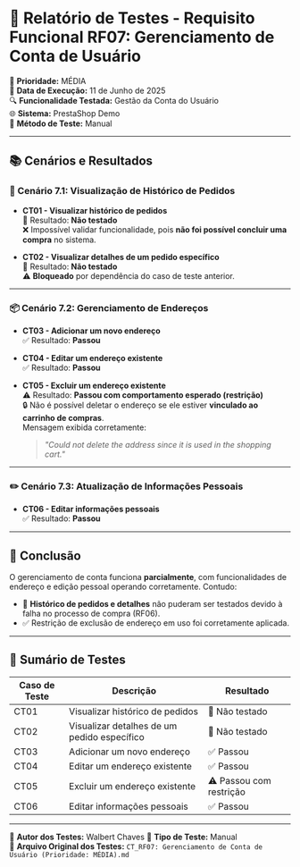 # 👤 Relatório de Testes - Requisito Funcional RF07: Gerenciamento de Conta de Usuário

📌 **Prioridade:** MÉDIA  
📅 **Data de Execução:** 11 de Junho de 2025  
🔍 **Funcionalidade Testada:** Gestão da Conta do Usuário  
🌐 **Sistema:** PrestaShop Demo  
🔧 **Método de Teste:** Manual  

---

## 📚 Cenários e Resultados

### 🧾 Cenário 7.1: Visualização de Histórico de Pedidos
- **CT01 - Visualizar histórico de pedidos**  
  🚫 Resultado: **Não testado**  
  ❌ Impossível validar funcionalidade, pois **não foi possível concluir uma compra** no sistema.

- **CT02 - Visualizar detalhes de um pedido específico**  
  🚫 Resultado: **Não testado**  
  ⚠️ **Bloqueado** por dependência do caso de teste anterior.

---

### 📦 Cenário 7.2: Gerenciamento de Endereços
- **CT03 - Adicionar um novo endereço**  
  ✅ Resultado: **Passou**

- **CT04 - Editar um endereço existente**  
  ✅ Resultado: **Passou**

- **CT05 - Excluir um endereço existente**  
  ⚠️ Resultado: **Passou com comportamento esperado (restrição)**  
  🔒 Não é possível deletar o endereço se ele estiver **vinculado ao carrinho de compras**.  
  Mensagem exibida corretamente:
  > *"Could not delete the address since it is used in the shopping cart."*

---

### ✏️ Cenário 7.3: Atualização de Informações Pessoais
- **CT06 - Editar informações pessoais**  
  ✅ Resultado: **Passou**

---

## 📌 Conclusão

O gerenciamento de conta funciona **parcialmente**, com funcionalidades de endereço e edição pessoal operando corretamente. Contudo:

- 🚫 **Histórico de pedidos e detalhes** não puderam ser testados devido à falha no processo de compra (RF06).
- ✅ Restrição de exclusão de endereço em uso foi corretamente aplicada.

---

## 🧾 Sumário de Testes

| Caso de Teste | Descrição                                             | Resultado                   |
|---------------|---------------------------------------------------------|-----------------------------|
| CT01          | Visualizar histórico de pedidos                         | 🚫 Não testado              |
| CT02          | Visualizar detalhes de um pedido específico             | 🚫 Não testado              |
| CT03          | Adicionar um novo endereço                              | ✅ Passou                   |
| CT04          | Editar um endereço existente                            | ✅ Passou                   |
| CT05          | Excluir um endereço existente                           | ⚠️ Passou com restrição     |
| CT06          | Editar informações pessoais                             | ✅ Passou                   |

---

👤 **Autor dos Testes:** Walbert Chaves
🧪 **Tipo de Teste:** Manual  
📂 **Arquivo Original dos Testes:** `CT_RF07: Gerenciamento de Conta de Usuário (Prioridade: MÉDIA).md`
